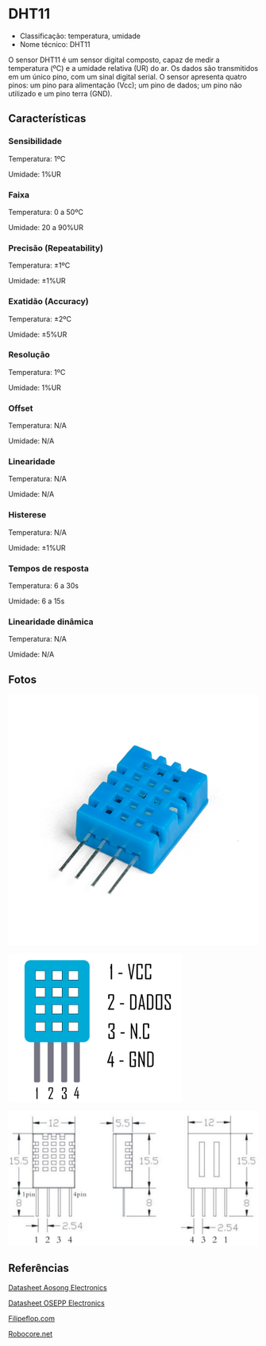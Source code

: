 # DHT11

- Classificação: temperatura, umidade
- Nome técnico: DHT11



O sensor DHT11 é um sensor digital composto, capaz de medir a temperatura (ºC) e a umidade relativa (UR) do ar. Os dados são transmitidos em um único pino, com um sinal digital serial. O sensor apresenta quatro pinos: um pino para alimentação (Vcc); um pino de dados; um pino não utilizado e um pino terra (GND).

## Características

### Sensibilidade

Temperatura: 1ºC

Umidade: 1%UR


### Faixa

Temperatura: 0 a 50ºC

Umidade: 20 a 90%UR


### Precisão (Repeatability)

Temperatura: ±1ºC

Umidade: ±1%UR


### Exatidão (Accuracy)

Temperatura: ±2ºC

Umidade: ±5%UR


### Resolução

Temperatura: 1ºC

Umidade: 1%UR


### Offset

Temperatura: N/A

Umidade: N/A


### Linearidade

Temperatura: N/A

Umidade: N/A


### Histerese

Temperatura: N/A

Umidade: ±1%UR


### Tempos de resposta

Temperatura: 6 a 30s

Umidade: 6 a 15s


### Linearidade dinâmica

Temperatura: N/A

Umidade: N/A


## Fotos

![DHT11](imgs/DHT11.png)

![DHT11 Pinagem](imgs/DHT11_pinagem.png)

![DHT11 Dimensões mm](imgs/DHT11_dimensoes.png)



## Referências

[Datasheet Aosong Electronics]( https://s3-sa-east-1.amazonaws.com/robocore-lojavirtual/791/Datasheet_DHT11.pdf)

[Datasheet OSEPP Electronics](https://www.mouser.com/datasheet/2/758/DHT11-Technical-Data-Sheet-Translated-Version-1143054.pdf)

[Filipeflop.com](https://www.filipeflop.com/produto/sensor-de-umidade-e-temperatura-dht11/)

[Robocore.net]( https://www.robocore.net/loja/sensores/sensor-de-temperatura-dht11)


